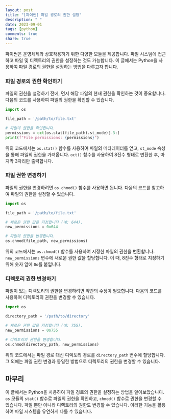 ```yaml
---
layout: post
title: "[파이썬] 파일 경로의 권한 설정"
description: " "
date: 2023-09-01
tags: [python]
comments: true
share: true
---
```


파이썬은 운영체제와 상호작용하기 위한 다양한 모듈을 제공합니다. 파일 시스템에 접근하고 파일 및 디렉토리의 권한을 설정하는 것도 가능합니다. 이 글에서는 Python을 사용하여 파일 경로의 권한을 설정하는 방법을 다루고자 합니다.

### 파일 경로의 권한 확인하기

파일의 권한을 설정하기 전에, 먼저 해당 파일의 현재 권한을 확인하는 것이 중요합니다. 다음의 코드를 사용하여 파일의 권한을 확인할 수 있습니다.

```python
import os

file_path = '/path/to/file.txt'

# 파일의 권한을 확인합니다.
permissions = oct(os.stat(file_path).st_mode)[-3:]
print(f"File permissions: {permissions}")
```

위의 코드에서는 `os.stat()` 함수를 사용하여 파일의 메타데이터를 얻고, `st_mode` 속성을 통해 파일의 권한을 가져옵니다. `oct()` 함수를 사용하여 8진수 형태로 변환한 후, 마지막 3자리만 출력합니다.

### 파일 권한 변경하기

파일의 권한을 변경하려면 `os.chmod()` 함수를 사용하면 됩니다. 다음의 코드를 참고하여 파일의 권한을 설정할 수 있습니다.

```python
import os

file_path = '/path/to/file.txt'

# 새로운 권한 값을 지정합니다 (예: 644).
new_permissions = 0o644

# 파일의 권한을 변경합니다.
os.chmod(file_path, new_permissions)
```

위의 코드에서는 `os.chmod()` 함수를 사용하여 지정한 파일의 권한을 변환합니다. `new_permissions` 변수에 새로운 권한 값을 할당합니다. 이 때, 8진수 형태로 지정하기 위해 숫자 앞에 `0o`를 붙입니다.

### 디렉토리 권한 변경하기

파일이 있는 디렉토리의 권한을 변경하려면 약간의 수정이 필요합니다. 다음의 코드를 사용하여 디렉토리의 권한을 변경할 수 있습니다.

```python
import os

directory_path = '/path/to/directory'

# 새로운 권한 값을 지정합니다 (예: 755).
new_permissions = 0o755

# 디렉토리의 권한을 변경합니다.
os.chmod(directory_path, new_permissions)
```

위의 코드에서는 파일 경로 대신 디렉토리 경로를 `directory_path` 변수에 할당합니다. 그 외에는 파일 권한 변경과 동일한 방법으로 디렉토리의 권한을 변경할 수 있습니다.

## 마무리

이 글에서는 Python을 사용하여 파일 경로의 권한을 설정하는 방법을 알아보았습니다. `os` 모듈의 `stat()` 함수로 파일의 권한을 확인하고, `chmod()` 함수로 권한을 변경할 수 있습니다. 파일 뿐만 아니라 디렉토리의 권한도 변경할 수 있습니다. 이러한 기능을 활용하여 파일 시스템을 유연하게 다룰 수 있습니다.